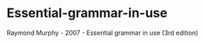 Essential-grammar-in-use
========================

Raymond Murphy - 2007 - Essential grammar in use (3rd edition)
